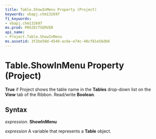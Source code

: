 ```yaml
---
title: Table.ShowInMenu Property (Project)
keywords: vbapj.chm132697
f1_keywords:
- vbapj.chm132697
ms.prod: PROJECTSERVER
api_name:
- Project.Table.ShowInMenu
ms.assetid: 3f2be58d-4549-ac6e-e74c-40cf81e56db6
---
```



# Table.ShowInMenu Property (Project)

 **True** if Project shows the table name in the **Tables** drop-down list on the **View** tab of the Ribbon. Read/write **Boolean**.


## Syntax

 _expression_. **ShowInMenu**

 _expression_ A variable that represents a **Table** object.


